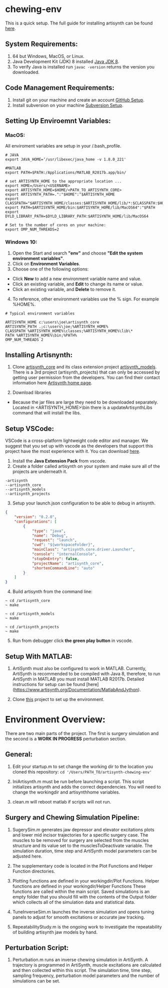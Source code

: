 # chewing-env

This is a quick setup. The full guide for installing artisynth can be found [here](https://www.artisynth.org/manuals/index.jsp?nav=%2F0).

## System Requirements:
1. 64 but Windows, MacOS, or Linux.
2. Java Development Kit (JDK) 8 installed [Java JDK 8](https://www.oracle.com/java/technologies/javase/javase-jdk8-downloads.html).
3. To verify Java is installed run `javac -version` returns the version you downloaded.

## Code Management Requirements:
1. Install git on your machine and create an account [GitHub Setup](https://help.github.com/en/github/getting-started-with-github/set-up-git).
2. Install subversion on your machine [Subversion Setup](https://sourceforge.net/projects/win32svn/). 

## Setting Up Enviroemnt Variables:

### MacOS:
All enviroment variables are setup in your <HOMEDIR>/.bash_profile.
  
```
# JAVA
export JAVA_HOME=‘/usr/libexec/java_home -v 1.8.0_221'

#MATLAB
export PATH=$PATH:/Applications/MATLAB_R2017b.app/bin/

# set ARTISYNTH_HOME to the appropriate location ...
export HOME=/Users/<USERNAME>
export ARTISYNTH_HOME=$HOME/<PATH_TO_ARTISYNTH_CORE>
export ARTISYNTH_PATH=.":"$HOME":"$ARTISYNTH_HOME
export CLASSPATH="$ARTISYNTH_HOME/classes:$ARTISYNTH_HOME/lib/*:$CLASSPATH:$HOME/<PATH_TO_ARTISYNTH_MODELS>/classes:$HOME/PATH_TO_ARTISYNTH_PROJECTS/classes"
export PATH=$ARTISYNTH_HOME/bin:$ARTISYNTH_HOME/lib/MacOS64":"$PATH
export DYLD_LIBRARY_PATH=$DYLD_LIBRARY_PATH:$ARTISYNTH_HOME/lib/MacOS64

# Set to the number of cores on your machine:
export OMP_NUM_THREADS=2
```

### Windows 10:
1. Open the Start and search **"env"** and choose **"Edit the system environment variables"**.
2. Click on **Environment Variables**.
3. Choose one of the following options:
  * Click **New** to add a new environment variable name and value.
  * Click an existing variable, and **Edit** to change its name or value.
  * Click an existing variable, and **Delete** to remove it.
4. To reference, other environment variables use the % sign. For example %HOME%.

```
# Typical environment variables

ARTISYNTH_HOME c:\users\joe\artisynth_core
ARTISYNTH_PATH .;c:\users\joe;%ARTISYNTH_HOME%
CLASSPATH %ARTISYNTH_HOME%\classes;%ARTISYNTH_HOME%\lib\*
PATH %ARTISYNTH_HOME%\bin;%PATH%
OMP_NUM_THREADS 2
```

## Installing Artisnynth:
1. Clone [artisynth_core](https://github.com/artisynth/artisynth_core.git) and its class extension project [artisynth_models](https://github.com/artisynth/artisynth_models.git). There is a 3rd project (artisynth_projects) that can only be accessed by getting user permission from the developers. You can find their contact information here [Artisynth home page](https://www.artisynth.org/Main/HomePage).

2. Download libraries
  * Because the jar files are large they need to be downloaded separately. Located in <ARTISYNTH_HOME>\bin there is a updateArtisynthLibs command that will install the libs.
  
## Setup VSCode:
VSCode is a cross-platform lightweight code editor and manager. We suggest that you set up with vscode as the developers that support this project have the most experience with it. You can download [here](https://www.artisynth.org/manuals/index.jsp?nav=%2F0).

1. Install the **Java Extension Pack** from vscode.
2. Create a folder called artisynth on your system and make sure all of the projects are underneath it.

```
-artisynth
--artisynth_core
--artisynth_models
--artisynth_projects
```

3. Setup your launch.json configuration to be able to debug in artisynth.

```json
{
    "version": "0.2.0",
    "configurations": [
        {
            "type": "java",
            "name": "Debug",
            "request": "launch",
            "cwd": "${workspaceFolder}",
            "mainClass": "artisynth.core.driver.Launcher",
            "console": "internalConsole",
            "stopOnEntry": false,
            "projectName": "artisynth_core",
            "shortenCommandLine": "auto"
        }
    ]
}  
```

4. Build artisynth from the command line:
```
~ cd /artisynth_core
~ make

~ cd /artisynth_models
~ make

~ cd /artisynth_projects
~ make
```

5. Run from debugger click **the green play button** in vscode.

## Setup With MATLAB:

1. ArtiSynth must also be configured to work in MATLAB. Currently, ArtiSynth is recommended to be compiled with Java 8, therefore, to run ArtiSynth in MATLAB you must install MATLAB R2017b. Detailed instructions for setup can be found [here] (https://www.artisynth.org/Documentation/MatlabAndJython).

2. Clone [this](https://github.com/aaltolab/artisynth-chewing-env) project to set up the environment. 

# Environment Overview:

There are two main parts of the project. The first is surgery simulation and the second is a **WORK IN PROGRESS** perturbation section.

## General:

1. Edit your startup.m to set change the working dir to the location you cloned this repository: `cd '/Users/PATH_TO/artisynth-chewing-env'`

2. IniArtisynth.m must be run before launching a script. This script initializes artisynth and adds the correct dependencies. You will need to change the workingdir and artisynthhome variables.

3. clean.m will reboot matlab if scripts will not run.

## Surgery and Chewing Simulation Pipeline:

1. SugerySim.m  generates jaw depressor and elevator excitations plots and lower mid incisor trajectories for a specific surgery case. The muscles to be removed for surgery are selected from the muscles structure and its value set to the musclesToDeactivate variable. The simulation duration, time step and ArtiSynth model parameters can be adjusted here.

2. The supplementary code is located in the Plot Functions and Helper Function directories.

3. Plotting functions are defined in your workingdir/Plot Functions. Helper functions are defined in your workingdir/Helper Functions These functions are called within the main script. Saved simulations is an empty folder that you should fill with the contents of the Output folder which collects all of the simulation data and statistical data.

4. TuneInverseSim.m launches the inverse simulation and opens tuning panels to adjust for smooth excitations or accurate jaw tracking.

5. RepeatabilityStudy.m is the ongoing work to investigate the repeatability of building artisynth jaw models by hand.

## Perturbation Script:

1. Perturbation.m runs an inverse chewing simulation in ArtiSynth. A trajectory is programmed in ArtiSynth, muscle excitations are calculated and then collected within this script. The simulation time, time step, sampling frequency, perturbation model parameters and the number of simulations can be set.
